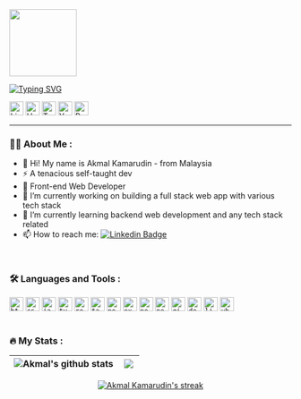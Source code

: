 <div id="header" align="left">
  <img src="https://media.giphy.com/media/lP8xu5t2DLGG045H8F/giphy.gif" width="120"/>
  <br>

<a href="https://git.io/typing-svg"><img src="https://readme-typing-svg.demolab.com?font=Orbit&weight=500&size=40&duration=3000&pause=500&color=887BC8&vCenter=true&width=700&lines=Hi!+I'm+Akmal+%F0%9F%91%8B%F0%9F%8F%BD;Hi!+I'm+a+Web+Dev+%F0%9F%95%B8%EF%B8%8F;Hi!+I'm+a+Tech+Enthusiast+%F0%9F%91%A8%F0%9F%8F%BB%E2%80%8D%F0%9F%92%BB" alt="Typing SVG" /></a>

  <div id="badges">
  <a href="https://www.linkedin.com/in/akmal-kamarudin19/"><img src="https://cdn3.iconfinder.com/data/icons/3d-social-media-pack/256/Linkedin.png" alt="LinkedIn" width="25px"/></a>
  <a href="https://akmalkdin.hashnode.dev/"><img src="https://www.svgrepo.com/show/353859/hashnode-icon.svg" alt="Hashnode" width="25px"/></a>
  <a href="https://twitter.com/akmalkdin"><img src="https://cdn3.iconfinder.com/data/icons/3d-social-media-pack/512/Twitter.png" alt="Twitter" width="25px"/></a>
  <a href="https://youtube.com/@akmalkamarudin2976"><img src="https://cdn3.iconfinder.com/data/icons/3d-social-media-pack/256/Youtube.png" alt="Youtube" width="25px"/></a>
  <a href="https://akmalkdin-v1.vercel.app/"><img src="https://img.icons8.com/arcade/64/star.png" alt="Portfolio" width="25px"/></a>
</div>
</div>

---

### :man_technologist: About Me :
- 👋 Hi! My name is Akmal Kamarudin - from Malaysia
- ⚡ A tenacious self-taught dev
- 💼 Front-end Web Developer
- 🔭 I’m currently working on building a full stack web app with various tech stack
- 🌱 I’m currently learning backend web development and any tech stack related
- 📫 How to reach me: [![Linkedin Badge](https://img.shields.io/badge/-Akmal-blue?style=flat&logo=Linkedin&logoColor=white)](https://www.linkedin.com/in/akmal-kamarudin19/)

<br>

### :hammer_and_wrench: Languages and Tools :
<div>
  <code><img height="25" src="https://www.svgrepo.com/show/349402/html5.svg" alt='html'></code>
  <code><img height="25" src="https://www.svgrepo.com/show/349330/css3.svg" alt='css'></code>
  <code><img height="25" src="https://www.svgrepo.com/show/349419/javascript.svg" alt='javascript'></code>
  <code><img height="25" src="https://www.svgrepo.com/show/374146/typescript-official.svg" alt='typescript'></code>
  <code><img height="25" src="https://upload.wikimedia.org/wikipedia/commons/thumb/a/a7/React-icon.svg/2300px-React-icon.svg.png" alt='reactjs'></code>
  <code><img height="25" src="https://www.svgrepo.com/show/374118/tailwind.svg" alt='tailwind'></code>
  <code><img height="25" src="https://www.svgrepo.com/show/452075/node-js.svg" alt='node-js'></code>
  <code><img height="25" src="https://www.svgrepo.com/show/330398/express.svg" alt='express'></code>
  <code><img height="25" src="https://www.svgrepo.com/show/354200/postgresql.svg" alt='postgresql'></code>
  <code><img height="25" src="https://www.svgrepo.com/show/342062/next-js.svg" alt='next-js'></code>  
  <code><img height="25" src="https://www.svgrepo.com/show/452210/git.svg" alt='git'></code>
  <code><img height="25" src="https://www.svgrepo.com/show/452192/docker.svg" alt='docker'></code>
  <code><img height="25" src="https://www.svgrepo.com/show/448236/linux.svg" alt='linux'></code>
  <code><img height="25" src="https://www.svgrepo.com/show/355338/ubuntu.svg" alt='ubuntu'></code>
</div>

<br>

### :fire: My Stats :

| <a href="https://github.com/akmal-kamarudin/github-readme-stats"><img align="left" src="https://github-readme-stats.vercel.app/api?username=akmal-kamarudin&show_icons=true&include_all_commits=true&rank_icon=github&theme=tokyonight" alt="Akmal's github stats" /></a> | <a href="https://github.com/akmal-kamarudin/github-readme-stats"><img align="left" src="https://github-readme-stats.vercel.app/api/top-langs/?username=akmal-kamarudin&layout=compact&theme=tokyonight" /></a> |
| ------------- | ------------- |

<p align="center">
    <a href="https://github.com/akmal-kamarudin"><img title="🔥 Get streak stats for your profile at git.io/streak-stats" alt="Akmal Kamarudin's streak" src="https://github-readme-streak-stats.herokuapp.com/?user=akmal-kamarudin&theme=tokyonight-duo"/></a>
</p><br/>

<!--
**akmal-kamarudin/akmal-kamarudin** is a ✨ _special_ ✨ repository because its `README.md` (this file) appears on your GitHub profile.

Here are some ideas to get you started:

- 🔭 I’m currently working on ...
- 🌱 I’m currently learning ...
- 👯 I’m looking to collaborate on ...
- 🤔 I’m looking for help with ...
- 💬 Ask me about ...
- 📫 How to reach me: ...
- 😄 Pronouns: ...
- ⚡ Fun fact: ...
- 👀 Looking for open source to contribute my basic skills in tech-related
&background=1a001a

<code><img height="25" src="https://www.svgrepo.com/show/306921/vercel.svg" alt='vercel'></code>
<code><img height="25" src="https://www.svgrepo.com/show/374171/vscode.svg" alt='vs code'></code>
<code><img height="25" src="https://www.svgrepo.com/show/349446/markdown.svg" alt='markdown'></code>
<code><img height="25" src="https://img.icons8.com/color/48/ffffff/notion--v1.png" alt='notion'></code>
<code><img height="25" src="https://www.svgrepo.com/show/448222/figma.svg" alt='figma'></code>
<code><img height="25" src="https://www.svgrepo.com/show/373992/powershell.svg" alt='powershell'></code>

-->

 

